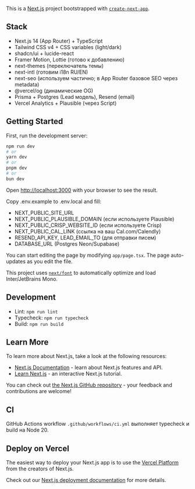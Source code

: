 This is a [Next.js](https://nextjs.org) project bootstrapped with [`create-next-app`](https://nextjs.org/docs/app/api-reference/cli/create-next-app).

## Stack

- Next.js 14 (App Router) + TypeScript
- Tailwind CSS v4 + CSS variables (light/dark)
- shadcn/ui + lucide-react
- Framer Motion, Lottie (готово к добавлению)
- next-themes (переключатель темы)
- next-intl (готовим i18n RU/EN)
- next-seo (используем частично; в App Router базовое SEO через metadata)
- @vercel/og (динамические OG)
- Prisma + Postgres (Lead модель), Resend (email)
- Vercel Analytics + Plausible (через Script)

## Getting Started

First, run the development server:

```bash
npm run dev
# or
yarn dev
# or
pnpm dev
# or
bun dev
```

Open [http://localhost:3000](http://localhost:3000) with your browser to see the result.

Copy .env.example to .env.local and fill:

- NEXT_PUBLIC_SITE_URL
- NEXT_PUBLIC_PLAUSIBLE_DOMAIN (если используете Plausible)
- NEXT_PUBLIC_CRISP_WEBSITE_ID (если используете Crisp)
- NEXT_PUBLIC_CAL_LINK (ссылка на ваш Cal.com/Calendly)
- RESEND_API_KEY, LEAD_EMAIL_TO (для отправки писем)
- DATABASE_URL (Postgres Neon/Supabase)

You can start editing the page by modifying `app/page.tsx`. The page auto-updates as you edit the file.

This project uses [`next/font`](https://nextjs.org/docs/app/building-your-application/optimizing/fonts) to automatically optimize and load Inter/JetBrains Mono.

## Development

- Lint: `npm run lint`
- Typecheck: `npm run typecheck`
- Build: `npm run build`

## Learn More

To learn more about Next.js, take a look at the following resources:

- [Next.js Documentation](https://nextjs.org/docs) - learn about Next.js features and API.
- [Learn Next.js](https://nextjs.org/learn) - an interactive Next.js tutorial.

You can check out [the Next.js GitHub repository](https://github.com/vercel/next.js) - your feedback and contributions are welcome!

## CI

GitHub Actions workflow `.github/workflows/ci.yml` выполняет typecheck и build на Node 20.

## Deploy on Vercel

The easiest way to deploy your Next.js app is to use the [Vercel Platform](https://vercel.com/new?utm_medium=default-template&filter=next.js&utm_source=create-next-app&utm_campaign=create-next-app-readme) from the creators of Next.js.

Check out our [Next.js deployment documentation](https://nextjs.org/docs/app/building-your-application/deploying) for more details.
